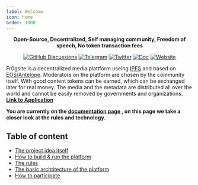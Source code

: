 ```yaml
---
label: Welcome
icon: home
order: 1000
---
```


<p align="center">
    <b>Open-Source, Decentralized, Self managing community, Freedom of speech, No token transaction fees</b>
</p>

<p align="center">
    <a href="https://github.com/fr0gsite/doc/discussions"><img src="https://img.shields.io/badge/Discussions-gray.svg?logo=github" alt="GitHub Discussions"></a>
    <a href="https://t.me/fr0gsite"><img src="https://img.shields.io/badge/Telegram-white.svg?logo=telegram" alt="Telegram"></a>
    <a href="https://twitter.com/fr0gsite"><img src="https://img.shields.io/badge/Twitter-white.svg?logo=twitter" alt="Twitter"></a>
    <a href="https://doc.fr0g.site"><img src="https://img.shields.io/badge/Doc-blue.svg" alt="Doc"></a>
    <a href="https://fr0g.site/"><img src="https://img.shields.io/badge/Website-blue.svg" alt="Website"></a>
</p>

Fr0gsite is a decentralized media plattform useing [IPFS](https://ipfs.io) and based on [EOS/Antelope](https://antelope.io/). Moderators on the platform are chosen by the community itself. With good content tokens can be earned, which can be exchanged later for real money. The media and the metadata are distributed all over the world and cannot be easily removed by governments and organizations. <b>[Link to Application](https://fr0g.site)</b>

<b>You are currently on the [documentation page](https://doc.fr0g.site) , on this page we take a closer look at the rules and technology.</b>


## Table of content
- [The project idea itself](http://doc.fr0g.site/idea_and_motivation/)
- [How to build & run the platform](http://doc.fr0g.site/guides/getting-started/)
- [The rules](http://doc.fr0g.site/ethics/rules/)
- [The basic archtitecture of the platform](http://doc.fr0g.site/archtitecture/overview/)
- [How to participate](http://doc.fr0g.site/participate/overview/)
